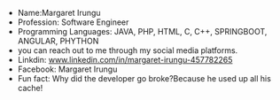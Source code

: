 - Name:Margaret Irungu
- Profession: Software Engineer
- Programming Languages: JAVA, PHP, HTML, C, C++, SPRINGBOOT, ANGULAR, PHYTHON
- you can reach out to me through my social media platforms.
- Linkdin: www.linkedin.com/in/margaret-irungu-457782265
- Facebook: Margaret Irungu
- Fun fact: Why did the developer go broke?Because he used up all his cache!

<!---
margaretcs/margaretcs is a ✨ special ✨ repository because its `README.md` (this file) appears on your GitHub profile.
You can click the Preview link to take a look at your changes.
--->
